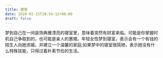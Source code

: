 ```yaml
---
title: 寝室
date: 2020-02-15T20:54:12+08:00
draft: false
---
```


梦到自己在一间装饰典雅漂亮的寝室里，意味着突然有财富来临。可能是你掌握时机自己争取到的，也可能是亲人的惠赠。年轻女性梦到寝室，表示会有一个有钱的陌生人向她求婚，并建立一个温馨的家庭;如果梦中的寝室很简陋，表示她没有什么特殊技能，只得过着朴素节俭的生活。